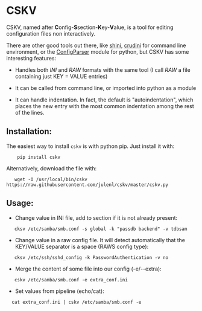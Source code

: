# CSKV

CSKV, named after **C**onfig-**S**section-**K**ey-**V**alue, is a tool for
editing configuration files non interactively.

There are other good tools out there, like [shini](https://github.com/wallyhall/shini), [crudini](https://github.com/pixelb/crudini) for command line environment, or the [ConfigParser](https://docs.python.org/2/library/configparser.html) module for python, but CSKV has some interesting features:

* Handles both *INI* and *RAW* formats with the same tool
  (I call *RAW* a file containing just KEY = VALUE entries)

* It can be called from command line, or imported into python as a module

* It can handle indentation. In fact, the default is "autoindentation",
  which places the new entry with the most common indentation among the
  rest of the lines.

## Installation:

The easiest way to install `cskv` is with python pip. Just install it with:

```shell
    pip install cskv
   ```
   
   Alternatively, download the file with:
   
   ```shell
      wget -O /usr/local/bin/cskv https://raw.githubusercontent.com/julenl/cskv/master/cskv.py
   ```

## Usage:
* Change value in INI file, add to section if it is not already present:
```shell
   cksv /etc/samba/smb.conf -s global -k "passdb backend" -v tdbsam
```

* Change value in a raw config file. It will detect automatically that the
  KEY/VALUE separator is a space (RAWS config type):
```shell
   cksv /etc/ssh/sshd_config -k PasswordAuthentication -v no
```

* Merge the content of some file into our config (-e/--extra):
```shell
   cskv /etc/samba/smb.conf -e extra_conf.ini
```

* Set values from pipeline (echo/cat):
```shell
  cat extra_conf.ini | cskv /etc/samba/smb.conf -e
```
